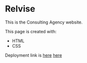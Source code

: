 # Relvise
This is the Consulting Agency website.

This page is created with:
- HTML
- CSS

Deployment link is <a href="https://golosova76.github.io/Relvise/" target="_blank">here</a>
[here](https://golosova76.github.io/Relvise/)



